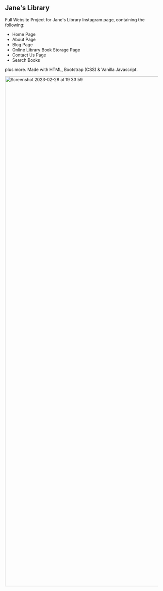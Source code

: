 ## Jane's Library

Full Website Project for Jane's Library Instagram page, containing the following:

- Home Page
- About Page
- Blog Page
- Online Library Book Storage Page
- Contact Us Page
- Search Books

plus more. Made with HTML, Bootstrap (CSS) & Vanilla Javascript.

<img width="1680" alt="Screenshot 2023-02-28 at 19 33 59" src="https://user-images.githubusercontent.com/120111293/221959764-0dba8660-b6ab-4fe4-ba5e-7f67aab4c8cd.png">
